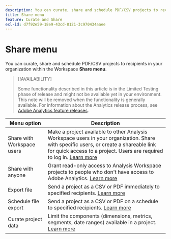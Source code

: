```yaml
---
description: You can curate, share and schedule PDF/CSV projects to recipients in your organization.
title: Share menu
feature: Curate and Share
exl-id: d7f92e59-18e9-43cd-8121-3c970434aaee
---
```

# Share menu

You can curate, share and schedule PDF/CSV projects to recipients in your organization within the Workspace **Share menu**.

>[!AVAILABILITY]
>
>Some functionality described in this article is in the Limited Testing phase of release and might not be available yet in your environment. This note will be removed when the functionality is generally available. For information about the Analytics release process, see [Adobe Analytics feature releases](/help/release-notes/releases.md).

|Menu option|Description|
|---|---|
|Share with Workspace users|Make a project available to other Analysis Workspace users in your organization. Share with specific users, or create a shareable link for quick access to a project. Users are required to log in. [Learn more](/help/analysis-workspace/curate-share/share-projects.md)|
|Share with anyone|Grant read-only access to Analysis Workspace projects to people who don't have access to Adobe Analytics. [Learn more](/help/analysis-workspace/curate-share/share-projects.md)|
|Export file|Send a project as a CSV or PDF immediately to specified recipients. [Learn more](/help/analysis-workspace/curate-share/t-schedule-report.md)|
|Schedule file export|Send a project as a CSV or PDF on a schedule to specified recipients. [Learn more](/help/analysis-workspace/curate-share/t-schedule-report.md)|
|Curate project data|Limit the components (dimensions, metrics, segments, date ranges) available in a project. [Learn more](/help/analysis-workspace/curate-share/curate.md)|

